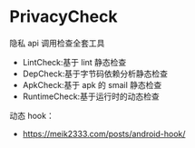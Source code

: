 # PrivacyCheck
隐私 api 调用检查全套工具

- LintCheck:基于 lint 静态检查
- DepCheck:基于字节码依赖分析静态检查
- ApkCheck:基于 apk 的 smail 静态检查
- RuntimeCheck:基于运行时的动态检查



动态 hook：
- https://meik2333.com/posts/android-hook/